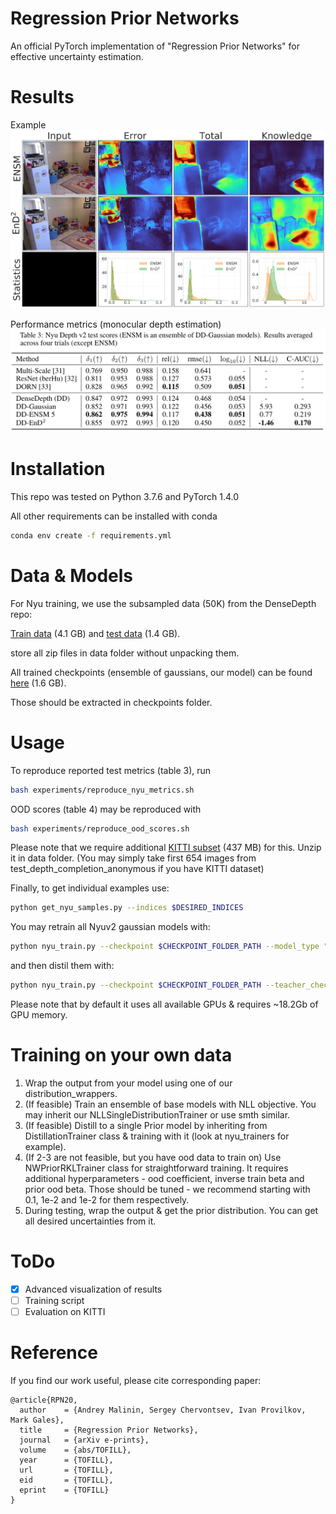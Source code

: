 # Regression Prior Networks
An official PyTorch implementation of "Regression Prior Networks" for effective uncertainty estimation.

# Results
Example
![result1](plots/example_nyu_630.png)

Performance metrics (monocular depth estimation)
![result2](plots/performance-metrics.png)

# Installation
This repo was tested on Python 3.7.6 and PyTorch 1.4.0

All other requirements can be installed with conda
```bash
conda env create -f requirements.yml
```

# Data & Models

For Nyu training, we use the subsampled data (50K) from the DenseDepth repo:

[Train data](https://tinyurl.com/nyu-data-zip) (4.1 GB) and [test data](https://s3-eu-west-1.amazonaws.com/densedepth/nyu_test.zip) (1.4 GB). 

store all zip files in data folder without unpacking them.

All trained checkpoints (ensemble of gaussians, our model) can be found [here](https://drive.google.com/drive/folders/1jL-g3yALvhilkNFlP6_ahtb7PY6XqxIW?usp=sharing) (1.6 GB).

Those should be extracted in checkpoints folder.

# Usage

To reproduce reported test metrics (table 3), run

```bash
bash experiments/reproduce_nyu_metrics.sh
```

OOD scores (table 4) may be reproduced with

```bash
bash experiments/reproduce_ood_scores.sh
```

Please note that we require additional [KITTI subset](https://drive.google.com/file/d/1kOLGi498371eLHJlu_NWe9o3NQ49kJUU/view?usp=sharing) (437 MB) for this. Unzip it in data folder.
(You may simply take first 654 images from test_depth_completion_anonymous if you have KITTI dataset)

Finally, to get individual examples use:

```bash
python get_nyu_samples.py --indices $DESIRED_INDICES
```

You may retrain all Nyuv2 gaussian models with:

```bash
python nyu_train.py --checkpoint $CHECKPOINT_FOLDER_PATH --model_type "gaussian"
```

and then distil them with:

```bash
python nyu_train.py --checkpoint $CHECKPOINT_FOLDER_PATH --teacher_checkpoints $PATHS_TO_TEACHERS --model_type "nw_prior"
```

Please note that by default it uses all available GPUs & requires ~18.2Gb of GPU memory.

# Training on your own data

1. Wrap the output from your model using one of our distribution_wrappers.
2. (If feasible) Train an ensemble of base models with NLL objective. You may inherit our NLLSingleDistributionTrainer or use smth similar.
3. (If feasible) Distill to a single Prior model by inheriting from DistillationTrainer class & training with it (look at nyu_trainers for example).
4. (If 2-3 are not feasible, but you have ood data to train on) Use NWPriorRKLTrainer class for straightforward training. It requires additional hyperparameters - ood coefficient, inverse train beta and prior ood beta. Those should be tuned - we recommend starting with 0.1, 1e-2 and 1e-2 for them respectively.
5. During testing, wrap the output & get the prior distribution. You can get all desired uncertainties from it.

# ToDo

- [x] Advanced visualization of results
- [ ] Training script
- [ ] Evaluation on KITTI

# Reference

If you find our work useful, please cite corresponding paper:

```
@article{RPN20,
  author    = {Andrey Malinin, Sergey Chervontsev, Ivan Provilkov, Mark Gales},
  title     = {Regression Prior Networks},
  journal   = {arXiv e-prints},
  volume    = {abs/TOFILL},
  year      = {TOFILL},
  url       = {TOFILL},
  eid       = {TOFILL},
  eprint    = {TOFILL}
}
```
